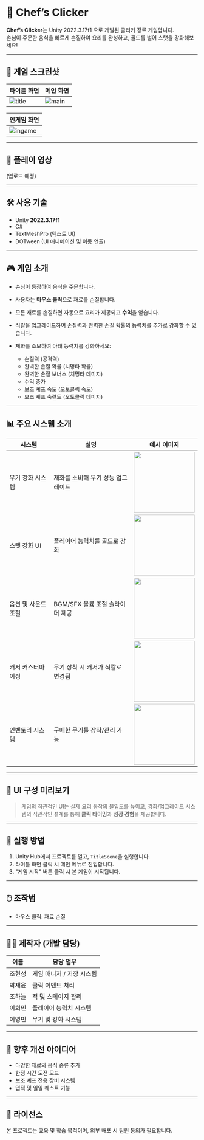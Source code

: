 # 🍳 Chef’s Clicker

**Chef’s Clicker**는 Unity 2022.3.17f1 으로 개발된 클리커 장르 게임입니다.  
손님이 주문한 음식을 빠르게 손질하여 요리를 완성하고, 골드를 벌어 스탯을 강화해보세요!

---

## 📸 게임 스크린샷

| 타이틀 화면 | 메인 화면 |
|-------------|-----------|
| ![title](https://github.com/user-attachments/assets/6698f905-0176-41e3-93de-1acc25000a35) | ![main](https://github.com/user-attachments/assets/e73399a2-9d0b-402f-90d3-72f3d585e88c) |

| 인게임 화면 | 
|-------------|
| ![ingame](https://github.com/user-attachments/assets/93e72331-bed5-437c-a172-e7deca8d08af) | 

---

## 📸 플레이 영상
(업로드 예정)

---

## 🛠️ 사용 기술

- Unity **2022.3.17f1**
- C#
- TextMeshPro (텍스트 UI)
- DOTween (UI 애니메이션 및 이동 연출)

---

## 🎮 게임 소개

- 손님이 등장하여 음식을 주문합니다.  
- 사용자는 **마우스 클릭**으로 재료를 손질합니다.  
- 모든 재료를 손질하면 자동으로 요리가 제공되고 **수익**을 얻습니다.
- 식칼을 업그레이드하여 손질력과 완벽한 손질 확률의 능력치를 추가로 강화할 수 있습니다.
- 재화를 소모하여 아래 능력치를 강화하세요:

  - 손질력 (공격력)
  - 완벽한 손질 확률 (치명타 확률)
  - 완벽한 손질 보너스 (치명타 데미지)
  - 수익 증가
  - 보조 셰프 속도 (오토클릭 속도)
  - 보조 셰프 숙련도 (오토클릭 데미지)

---

## 📊 주요 시스템 소개

| 시스템 | 설명 | 예시 이미지 |
|--------|------|-------------|
| 무기 강화 시스템 | 재화를 소비해 무기 성능 업그레이드 | <img src="https://github.com/user-attachments/assets/ad1a1abe-bac9-4f54-9569-7320cb098f1b.png" width="160"/> |
| 스탯 강화 UI | 플레이어 능력치를 골드로 강화 | <img src="https://github.com/user-attachments/assets/1d3946a5-ebaf-4039-8431-23e9f73c039e.png" width="160"/> |
| 옵션 및 사운드 조절 | BGM/SFX 볼륨 조절 슬라이더 제공 | <img src="https://github.com/user-attachments/assets/d08715f5-cc4c-40e6-8e5f-8a1866158069.png" width="160"/> |
| 커서 커스터마이징 | 무기 장착 시 커서가 식칼로 변경됨 | <img src="https://github.com/user-attachments/assets/83a977fe-5c06-48e0-94fb-3812806bcefd.png" width="160"/> |
| 인벤토리 시스템 | 구매한 무기를 장착/관리 가능 | <img src="https://github.com/user-attachments/assets/7ce1366c-79ec-4198-b6a3-0ee4c48abb31.png" width="160"/> |

---

## 🎨 UI 구성 미리보기

> 게임의 직관적인 UI는 실제 요리 동작의 몰입도를 높이고, 강화/업그레이드 시스템의 직관적인 설계를 통해 **클릭 타이밍**과 **성장 경험**을 제공합니다.

---

## 🚀 실행 방법

1. Unity Hub에서 프로젝트를 열고, `TitleScene`을 실행합니다.
2. 타이틀 화면 클릭 시 메인 메뉴로 진입합니다.
3. "게임 시작" 버튼 클릭 시 본 게임이 시작됩니다.

---

## 🖱️ 조작법

- 마우스 클릭: 재료 손질

---

## 👨‍🍳 제작자 (개발 담당)

| 이름     | 담당 업무              |
|----------|------------------------|
| 조현성   | 게임 매니저 / 저장 시스템 |
| 박재윤   | 클릭 이벤트 처리       |
| 조하늘   | 적 및 스테이지 관리    |
| 이희민   | 플레이어 능력치 시스템 |
| 이영민   | 무기 및 강화 시스템    |

---

## 🧪 향후 개선 아이디어

- 다양한 재료와 음식 종류 추가
- 한정 시간 도전 모드
- 보조 셰프 전용 장비 시스템
- 업적 및 일일 퀘스트 기능

---

## 📄 라이선스
본 프로젝트는 교육 및 학습 목적이며, 외부 배포 시 팀원 동의가 필요합니다.
